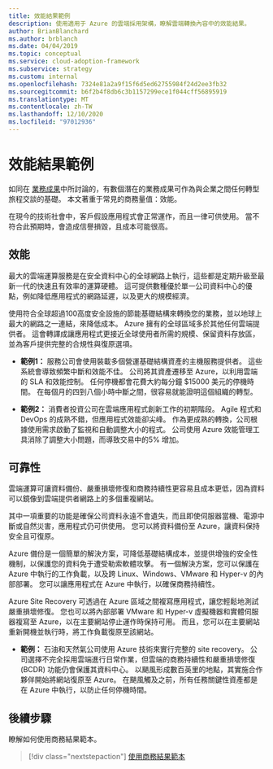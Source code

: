 ```yaml
---
title: 效能結果範例
description: 使用適用于 Azure 的雲端採用架構，瞭解雲端轉換內容中的效能結果。
author: BrianBlanchard
ms.author: brblanch
ms.date: 04/04/2019
ms.topic: conceptual
ms.service: cloud-adoption-framework
ms.subservice: strategy
ms.custom: internal
ms.openlocfilehash: 7324e81a2a9f15f6d5ed62755984f24d2ee3fb32
ms.sourcegitcommit: b6f2b4f8db6c3b1157299ece1f044cff56895919
ms.translationtype: MT
ms.contentlocale: zh-TW
ms.lasthandoff: 12/10/2020
ms.locfileid: "97012936"
---
```

# <a name="examples-of-performance-outcomes"></a>效能結果範例

如同在 [業務成果](./index.md)中所討論的，有數個潛在的業務成果可作為與企業之間任何轉型旅程交談的基礎。 本文著重于常見的商務量值：效能。

在現今的技術社會中，客戶假設應用程式會正常運作，而且一律可供使用。 當不符合此預期時，會造成信譽損毀，且成本可能很高。

## <a name="performance"></a>效能

最大的雲端運算服務是在安全資料中心的全球網路上執行，這些都是定期升級至最新一代的快速且有效率的運算硬體。 這可提供數種優於單一公司資料中心的優點，例如降低應用程式的網路延遲，以及更大的規模經濟。

使用符合全球超過100高度安全設施的節能基礎結構來轉換您的業務，並以地球上最大的網路之一連結，來降低成本。 Azure 擁有的全球區域多於其他任何雲端提供者。 這會轉譯成讓應用程式更接近全球使用者所需的規模、保留資料存放區，並為客戶提供完整的合規性與復原選項。

- **範例1：** 服務公司會使用裝載多個營運基礎結構資產的主機服務提供者。 這些系統會導致頻繁中斷和效能不佳。 公司將其資產遷移至 Azure，以利用雲端的 SLA 和效能控制。 任何停機都會花費大約每分鐘 $15000 美元的停機時間。 在每個月的四到八個小時中斷之間，很容易就能證明這個組織的轉型。

- **範例2：** 消費者投資公司在雲端應用程式創新工作的初期階段。 Agile 程式和 DevOps 的成熟不錯，但應用程式效能卻尖峰。 作為更成熟的轉換，公司根據使用需求啟動了監視和自動調整大小的程式。 公司使用 Azure 效能管理工具消除了調整大小問題，而導致交易中的5% 增加。

## <a name="reliability"></a>可靠性

雲端運算可讓資料備份、嚴重損壞修復和商務持續性更容易且成本更低，因為資料可以鏡像到雲端提供者網路上的多個重複網站。

其中一項重要的功能是確保公司資料永遠不會遺失，而且即使伺服器當機、電源中斷或自然災害，應用程式仍可供使用。 您可以將資料備份至 Azure，讓資料保持安全且可復原。

Azure 備份是一個簡單的解決方案，可降低基礎結構成本，並提供增強的安全性機制，以保護您的資料免于遭受勒索軟體攻擊。 有一個解決方案，您可以保護在 Azure 中執行的工作負載，以及跨 Linux、Windows、VMware 和 Hyper-v 的內部部署。 您可以讓應用程式在 Azure 中執行，以確保商務持續性。

Azure Site Recovery 可透過在 Azure 區域之間複寫應用程式，讓您輕鬆地測試嚴重損壞修復。 您也可以將內部部署 VMware 和 Hyper-v 虛擬機器和實體伺服器複寫至 Azure，以在主要網站停止運作時保持可用。 而且，您可以在主要網站重新開機並執行時，將工作負載復原至該網站。

- **範例：** 石油和天然氣公司使用 Azure 技術來實行完整的 site recovery。 公司選擇不完全採用雲端進行日常作業，但雲端的商務持續性和嚴重損壞修復 (BCDR) 功能仍會保護其資料中心。 以颶風形成數百英里的地點，其實施合作夥伴開始將網站復原至 Azure。 在颶風觸及之前，所有任務關鍵性資產都是在 Azure 中執行，以防止任何停機時間。

## <a name="next-steps"></a>後續步驟

瞭解如何使用商務結果範本。

> [!div class="nextstepaction"]
> [使用商務結果範本](./business-outcome-template.md)
